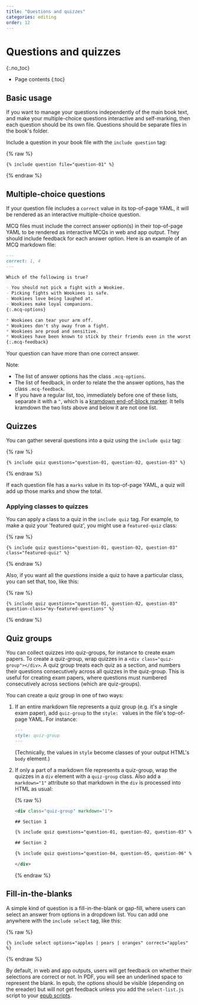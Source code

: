 ```yaml
---
title: "Questions and quizzes"
categories: editing
order: 12
---
```


# Questions and quizzes
{:.no_toc}

* Page contents
{:toc}

## Basic usage

If you want to manage your questions independently of the main book text, and make your multiple-choice questions interactive and self-marking, then each question should be its own file. Questions should be separate files in the book's folder.

Include a question in your book file with the `include question` tag:

{% raw %}
```
{% include question file="question-01" %}
```
{% endraw %}

## Multiple-choice questions

If your question file includes a `correct` value in its top-of-page YAML, it will be rendered as an interactive multiple-choice question.

MCQ files must include the correct answer option(s) in their top-of-page YAML to be rendered as interactive MCQs in web and app output. They should include feedback for each answer option. Here is an example of an MCQ markdown file:

``` md
---
correct: 1, 4
---

Which of the following is true?

- You should not pick a fight with a Wookiee.
- Picking fights with Wookiees is safe.
- Wookiees love being laughed at.
- Wookiees make loyal companions.
{:.mcq-options}

* Wookiees can tear your arm off.
* Wookiees don't shy away from a fight.
* Wookiees are proud and sensitive.
* Wookiees have been known to stick by their friends even in the worst circumstances.
{:.mcq-feedback}
```

Your question can have more than one correct answer.

Note:

* The list of answer options has the class `.mcq-options`.
* The list of feedback, in order to relate the the answer options, has the class `.mcq-feedback`.
* If you have a regular list, too, immediately before one of these lists, separate it with a `^`, which is a [kramdown end-of-block marker](https://kramdown.gettalong.org/syntax.html#eob-marker). It tells kramdown the two lists above and below it are not one list.

## Quizzes

You can gather several questions into a quiz using the `include quiz` tag:

{% raw %}
```
{% include quiz questions="question-01, question-02, question-03" %}
```
{% endraw %}

If each question file has a `marks` value in its top-of-page YAML, a quiz will add up those marks and show the total.

### Applying classes to quizzes

You can apply a class to a quiz in the `include quiz` tag. For example, to make a quiz your 'featured quiz', you might use a `featured-quiz` class:

{% raw %}
``` liquid
{% include quiz questions="question-01, question-02, question-03" class="featured-quiz" %}
```
{% endraw %}

Also, if you want all the *questions* inside a quiz to have a particular class, you can set that, too, like this:

{% raw %}
``` liquid
{% include quiz questions="question-01, question-02, question-03" question-class="my-featured-questions" %}
```
{% endraw %}

## Quiz groups

You can collect quizzes into quiz-groups, for instance to create exam papers. To create a quiz-group, wrap quizzes in a `<div class="quiz-group"></div>`. A quiz group treats each quiz as a section, and numbers their questions consecutively across all quizzes in the quiz-group. This is useful for creating exam papers, where questions must numbered consecutively across sections (which are quiz-groups).

You can create a quiz group in one of two ways:

1. If an entire markdown file represents a quiz group (e.g. it's a single exam paper), add `quiz-group` to the `style: ` values in the file's top-of-page YAML. For instance:

   ``` md
   ---
   style: quiz-group
   ---
   ```

   (Technically, the values in `style` become classes of your output HTML's `body` element.)

2. If only a part of a markdown file represents a quiz-group, wrap the quizzes in a `div` element with a `quiz-group` class. Also add a `markdown="1"` attribute so that markdown in the `div` is processed into HTML as usual:

   {% raw %}
   ``` html
   <div class="quiz-group" markdown="1">

   ## Section 1

   {% include quiz questions="question-01, question-02, question-03" %}

   ## Section 2

   {% include quiz questions="question-04, question-05, question-06" %}
   
   </div>
    ```
    {% endraw %}

## Fill-in-the-blanks

A simple kind of question is a fill-in-the-blank or gap-fill, where users can select an answer from options in a dropdown list. You can add one anywhere with the `include select` tag, like this:

{% raw %}
``` liquid
{% include select options="apples | pears | oranges" correct="apples" %}
```
{% endraw %}

By default, in web and app outputs, users will get feedback on whether their selections are correct or not. In PDF, you will see an underlined space to represent the blank. In epub, the options should be visible (depending on the ereader) but will not get feedback unless you add the `select-list.js` script to your [epub scripts](../advanced/javascript.html#adding-scripts-to-epubs).
